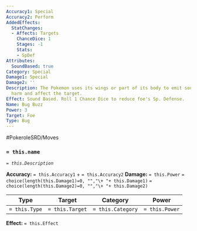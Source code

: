 ```yaml
---
Accuracy1: Special
Accuracy2: Perform
AddedEffects:
  StatChanges:
  - Affects: Targets
    ChanceDice: 1
    Stages: -1
    Stats:
    - SpDef
Attributes:
  SoundBased: true
Category: Special
Damage1: Special
Damage2: ''
Description: The Pokemon uses its wings or part of its body to emit sound waves that
  harm and affect the target.
Effect: Sound Based. Roll 1 Chance Dice to reduce foe's Sp. Defense.
Name: Bug Buzz
Power: 3
Target: Foe
Type: Bug
---
```


#PokeroleSRD/Moves

### `= this.name` 
*`= this.Description`*

**Accuracy:** `= this.Accuracy1` + `= this.Accuracy2`
**Damage:** `= this.Power` `= choice(length(this.Damage1)=0, "","\+ "+ this.Damage1)` `= choice(length(this.Damage2)=0, "","\+ "+ this.Damage2)`

| Type          | Target          | Category          | Power          |
| ------------- | --------------- | ----------------  | -------------- |
| `= this.Type` | `= this.Target` | `= this.Category` | `= this.Power` | 

**Effect:** `= this.Effect`